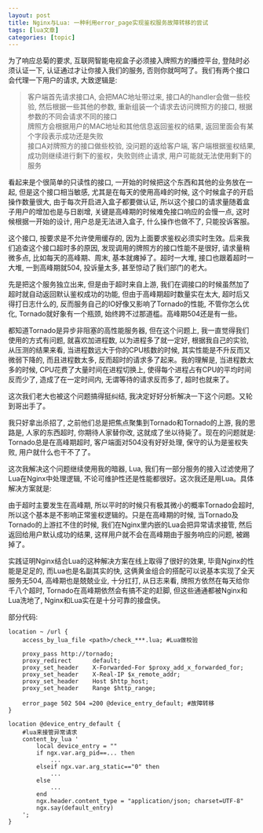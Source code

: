 ```yaml
---
layout: post
title: Nginx与Lua: 一种利用error_page实现鉴权服务故障转移的尝试 
tags: [lua文章]
categories: [topic]
---
```

为了响应总菊的要求, 互联网智能电视盒子必须接入牌照方的播控平台, 登陆时必须认证一下, 认证通过才让你接入我们的服务,
否则你就呵呵了。我们有两个接口会代理一下用户的请求, 大致逻辑是:

> 客户端首先请求接口A, 会把MAC地址带过来, 接口A的handler会做一些校验, 然后根据一些其他的参数, 重新组装一个请求去访问牌照方的接口,
> 根据参数的不同会请求不同的接口  
> 牌照方会根据用户的MAC地址和其他信息返回鉴权的结果, 返回里面会有某个字段表示成功还是失败  
> 接口A对牌照方的接口做些校验, 没问题的返给客户端, 客户端根据鉴权结果, 成功则继续进行剩下的鉴权，失败则终止请求, 用户可能就无法使用剩下的服务

看起来是个很简单的只读性的接口, 一开始的时候把这个东西和其他的业务放在一起, 但是这个接口相当敏感, 尤其是在每天的使用高峰的时候,
这个时候盒子的开启操作数量很大, 由于每次开启进入盒子都要做认证, 所以这个接口的请求量随着盒子用户的增加也是与日剧增,
关键是高峰期的时候难免接口响应的会慢一点, 这时候根据一开始的设计, 用户总是无法进入盒子, 什么操作也做不了, 只能投诉客服。

这个接口, 按要求是不允许使用缓存的, 因为上面要求鉴权必须实时生效。后来我们追查这个接口超时多的原因, 发现调用的牌照方的接口性能不是很好,
请求量稍微多点, 比如每天的高峰期、周末, 基本就瘫掉了。超时一大堆, 接口也跟着超时一大堆, 一到高峰期就504, 投诉量太多,
甚至惊动了我们部门的老大。

先是把这个服务独立出来, 但是由于超时来自上游, 我们在调接口的时候虽然加了超时就自动返回默认鉴权成功的功能, 但由于高峰期超时数量实在太大,
超时后又得打日志什么的, 反而服务自己的IO好像又影响了Tornado的性能, 不管你怎么优化, Tornado就好象有一个瓶颈,
始终跨不过那道槛。高峰期504还是有一些。

都知道Tornado是异步非阻塞的高性能服务器, 但在这个问题上, 我一直觉得我们使用的方式有问题, 就喜欢加进程数, 以为进程多了就一定好,
根据我自己的实验, 从压测的结果来看, 当进程数远大于你的CPU核数的时候, 其实性能是不升反而又微弱下降的, 而且进程数太多,
反而超时的请求多了起来。我的理解是, 当进程数太多的时候, CPU花费了大量时间在进程切换上, 使得每个进程占有CPU的平均时间反而少了,
造成了在一定时间内, 无谓等待的请求反而多了, 超时也就来了。

这次我们老大也被这个问题搞得挺纠结, 我决定好好分析解决一下这个问题。又轮到哥出手了。

我只好拿出杀招了, 之前他们总是把焦点聚集到Tornado和Tornado的上游, 我的思路是, 人家的东西超时, 你期待人家替你改,
这就成了坐以待毙了。现在的问题就是: Tornado总是在高峰期超时, 客户端面对504没有好好处理, 保守的认为是鉴权失败, 用户就什么也干不了了。

这次我解决这个问题继续使用我的暗器, Lua, 我们有一部分服务的接入过滤使用了Lua在Nginx中处理逻辑,
不论可维护性还是性能都很好。这次我还是用Lua。具体解决方案就是:

由于超时主要发生在高峰期, 所以平时的时候只有极其微小的概率Tornado会超时, 所以这个基本是不影响正常鉴权逻辑的。只是在高峰期的时候,
当Tornado及Tornado的上游扛不住的时候, 我们在Nginx里内嵌的Lua会把异常请求接管, 然后返回给用户默认成功的结果,
这样用户就不会在高峰期由于服务响应的问题, 被踢掉了。

实践证明Nginx结合Lua的这种解决方案在线上取得了很好的效果, 毕竟Nginx的性能是足足的, 而Lua也是名副其实的快,
这俩黄金组合的搭配可以说基本实现了全天服务无504, 高峰期也是兢兢业业, 十分扛打, 从日志来看, 牌照方依然在每天给你千八个超时,
Tornado在高峰期依然会有搞不定的赶脚, 但这些通通都被Nginx和Lua洗地了, Nginx和Lua实在是十分可靠的接盘侠。

部分代码:

    
    
    location ~ /url {
        access_by_lua_file <path>/check_***.lua; #Lua做校验
    
        proxy_pass http://tornado;
        proxy_redirect      default;
        proxy_set_header    X-Forwarded-For $proxy_add_x_forwarded_for;
        proxy_set_header    X-Real-IP $x_remote_addr;
        proxy_set_header    Host $http_host;
        proxy_set_header    Range $http_range;
    
        error_page 502 504 =200 @device_entry_default; #故障转移
    } 
    
    location @device_entry_default {
        #lua来接管异常请求
        content_by_lua '  
            local device_entry = ""
            if ngx.var.arg_pid==... then
                ...
            elseif ngx.var.arg_static=="0" then
                ...
            else
                ...
            end
            ngx.header.content_type = "application/json; charset=UTF-8"
            ngx.say(default_entry)
        ';
    }